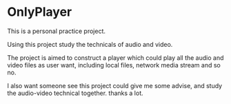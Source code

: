 # OnlyPlayer

This is a personal practice project.

Using this project study the technicals of audio and video.

The project is aimed to construct a player which could play all the audio and video files as user want, including local files, network media stream and so no.

I also want someone see this project could give me some advise, and study the audio-video technical together. thanks a lot.

